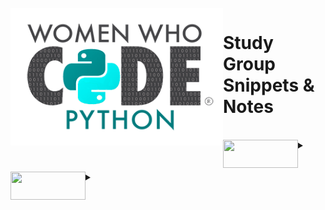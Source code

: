 <div>
<br>

<img align="left" width="340" height="220" src="WWCodePythonLogo (1).png">
<p vertical-align="middle"><h1>Study Group Snippets & Notes</h1></p>

<br>
</div>

<div>
<details>
 	<summary><img align="left" width="120" height="45" src="../notes.png"><br>
    </summary>
    
<br>


### alsdfjalsdfjladsfjk
asdk;asdfkjla;sdkfl;ads
asdka;dsfkjla;sdf
</details>
</div>
<br>
<br>
<div>
<details>
    <summary><img align="left" width="120" height="45" src="../code.png">
    </summary>
<br>

ad;lfkasd;fjklasd
asd;asdjklf;asdkfa
asdk;asdfkjl;asdflk;as
</details>
</div>

